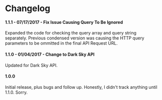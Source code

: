 # Changelog

#### 1.1.1 - 07/17/2017 - Fix Issue Causing Query To Be Ignored
Expanded the code for checking the query array and query string separately. Previous condensed version was causing the HTTP query parameters to be ommitted in the final API Request URL.

#### 1.1.0 - 01/04/2017 - Change to Dark Sky API
Updated for Dark Sky API.

#### 1.0.0
Initial release, plus bugs and follow up. Honestly, I didn't track anything until 1.1.0. Sorry.


